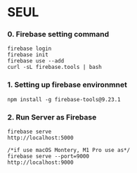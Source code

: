 # SEUL

### 0. Firebase setting command
```
firebase login 
firebase init
firebase use --add
curl -sL firebase.tools | bash
```

### 1. Setting up firebase environmnet
```
npm install -g firebase-tools@9.23.1 
```

### 2. Run Server as Firebase
```
firebase serve
http://localhost:5000

/*if use macOS Montery, M1 Pro use as*/
firebase serve --port=9000
http://localhost:9000 
```
